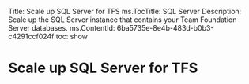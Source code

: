 Title: Scale up SQL Server for TFS
ms.TocTitle: SQL Server
Description: Scale up the SQL Server instance that contains your Team Foundation Server databases.
ms.ContentId: 6ba5735e-8e4b-483d-b0b3-c4291ccf024f
toc: show

# Scale up SQL Server for TFS